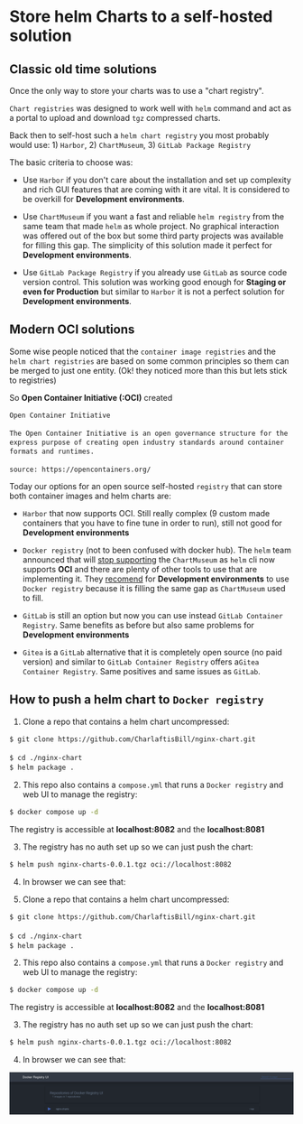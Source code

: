 # Store helm Charts to a self-hosted solution

## Classic old time solutions

Once the only way to store your charts was to use a "chart registry".

`Chart registries` was designed to work well with `helm` command and act as a portal to upload and download `tgz` compressed charts.

Back then to self-host such a `helm chart registry` you most probably would use:
    1) `Harbor`,
    2) `ChartMuseum`,
    3) `GitLab Package Registry`

The basic criteria to choose was:

* Use `Harbor` if you don't care about the installation and set up complexity and rich GUI features that are coming with it are vital. It is considered to be overkill for **Development environments**.

* Use `ChartMuseum` if you want a fast and reliable `helm registry` from the same team that made `helm` as whole project. No graphical interaction was offered out of the box but some third party projects was available for filling this gap. The simplicity of this solution made it perfect for **Development environments**.

* Use `GitLab Package Registry` if you already use `GitLab` as source code version control. This solution was working good enough for **Staging or even for Production** but similar to `Harbor` it is not a perfect solution for **Development environments**.

## Modern OCI solutions

Some wise people noticed that the `container image registries` and the `helm chart registries` are based on some common principles so them can be merged to just one entity. (Ok! they noticed more than this but lets stick to registries)

So **Open Container Initiative (:OCI)** created

```
Open Container Initiative

The Open Container Initiative is an open governance structure for the express purpose of creating open industry standards around container formats and runtimes.

source: https://opencontainers.org/
```

Today our options for an open source self-hosted `registry` that can store both container images and helm charts are:

* `Harbor` that now supports OCI. Still really complex (9 custom made containers that you have to fine tune in order to run), still not good for **Development environments**

* `Docker registry` (not to been confused with docker hub). The `helm` team announced that will [stop supporting](https://github.com/goharbor/harbor/discussions/15057) the `ChartMuseum` as `helm` cli now supports **OCI** and there are plenty of other tools to use that are implementing it. They [recomend](https://helm.sh/docs/topics/registries/#use-hosted-registries) for **Development environments** to use `Docker registry` because it is filling the same gap as `ChartMuseum` used to fill.

* `GitLab` is still an option but now you can use instead `GitLab Container Registry`. Same benefits as before but also same problems for **Development environments**

* `Gitea` is a `GitLab` alternative that it is completely open source (no paid version) and similar to `GitLab Container Registry` offers a`Gitea Container Registry`. Same positives and same issues as `GitLab`.

## How to push a helm chart to `Docker registry`

1. Clone a repo that contains a helm chart uncompressed:

```bash
$ git clone https://github.com/CharlaftisBill/nginx-chart.git

$ cd ./nginx-chart
$ helm package .
```

2. This repo also contains a `compose.yml` that runs a `Docker registry` and web UI to manage the registry:
   
```bash 
$ docker compose up -d
```
The registry is accessible at **localhost:8082** and the **localhost:8081**

3. The registry has no auth set up so we can just push the chart:

```bash
$ helm push nginx-charts-0.0.1.tgz oci://localhost:8082
```

4. In browser we can see that:

1. Clone a repo that contains a helm chart uncompressed:

```bash
$ git clone https://github.com/CharlaftisBill/nginx-chart.git

$ cd ./nginx-chart
$ helm package .
```

2. This repo also contains a `compose.yml` that runs a `Docker registry` and web UI to manage the registry:
   
```bash 
$ docker compose up -d
```
The registry is accessible at **localhost:8082** and the **localhost:8081**

3. The registry has no auth set up so we can just push the chart:

```bash
$ helm push nginx-charts-0.0.1.tgz oci://localhost:8082
```

4. In browser we can see that:

![image](images/image.png)